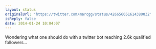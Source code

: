 ```yaml
---
layout: status
originalUrl: 'https://twitter.com/marcgg/status/426656651614380032'
isReply: false
date: 2014-01-24 10:04:07
---
```


Wondering what one should do with a twitter bot reaching 2.6k qualified followers…
